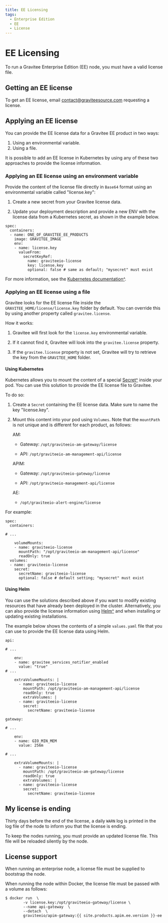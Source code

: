 ```yaml
---
title: EE Licensing
tags:
  - Enterprise Edition
  - EE
  - License
---
```


# EE Licensing

To run a Gravitee Enterprise Edition (EE) node, you must have a valid
license file.

## Getting an EE license

To get an EE license, email <contact@graviteesource.com> requesting a
license.

## Applying an EE license

You can provide the EE license data for a Gravitee EE product in two
ways:

1.  Using an environmental variable.
2.  Using a file.

It is possible to add an EE license in Kubernetes by using any of these
two approaches to provide the license information.

### Applying an EE license using an environment variable

Provide the content of the license file directly in `Base64` format
using an environmental variable called "license.key":

1.  Create a new secret from your Gravitee license data.

2.  Update your deployment description and provide a new ENV with the
    license data from a Kubernetes secret, as shown in the example
    below.

<!-- -->

    spec:
      containers:
      - name: ONE_OF_GRAVITEE_EE_PRODUCTS
        image: GRAVITEE_IMAGE
        env:
        - name: license.key
          valueFrom:
            secretKeyRef:
              name: graviteeio-license
              key: license.key
              optional: false # same as default; "mysecret" must exist

For more information, see the [Kubernetes
documentation^](https://kubernetes.io/docs/tasks/inject-data-application/define-environment-variable-container).

### Applying an EE license using a file

Gravitee looks for the EE license file inside the
`GRAVITEE_HOME/license/license.key` folder by default. You can override
this by using another property called `gravitee.license`.

How it works:

1.  Gravitee will first look for the `license.key` environmental
    variable.

2.  If it cannot find it, Gravitee will look into the `gravitee.license`
    property.

3.  If the `gravitee.license` property is not set, Gravitee will try to
    retrieve the key from the `GRAVITEE_HOME` folder.

#### Using Kubernetes

Kubernetes allows you to mount the content of a special
[Secret^](https://kubernetes.io/docs/concepts/configuration/secret/)
inside your pod. You can use this solution to provide the EE license
file to Gravitee.

To do so:

1.  Create a `Secret` containing the EE license data. Make sure to name
    the key "license.key".

2.  Mount this content into your pod using `Volumes`. Note that the
    `mountPath` is not unique and is different for each product, as
    follows:

    AM:

    -   Gateway: `/opt/graviteeio-am-gateway/license`

    -   API: `/opt/graviteeio-am-management-api/license`

    APIM:

    -   Gateway: `/opt/graviteeio-gateway/license`

    -   API: `/opt/graviteeio-management-api/license`

    AE:

    -   `/opt/graviteeio-alert-engine/license`

For example:

    spec:
      containers:

    # ...

        volumeMounts:
        - name: graviteeio-license
          mountPath: "/opt/graviteeio-am-management-api/license"
          readOnly: true
      volumes:
      - name: graviteeio-license
        secret:
          secretName: graviteeio-license
          optional: false # default setting; "mysecret" must exist

#### Using Helm

You can use the solutions described above if you want to modify existing
resources that have already been deployed in the cluster. Alternatively,
you can also provide the license information using
[Helm^](https://helm.sh) and when installing or updating existing
installations.

The example below shows the contents of a simple `values.yaml` file that
you can use to provide the EE license data using Helm.

    api:

    # ...

        env:
        - name: gravitee_services_notifier_enabled
          value: "true"
    # ...

        extraVolumeMounts: |
          - name: graviteeio-license
            mountPath: /opt/graviteeio-am-management-api/license
            readOnly: true
            extraVolumes: |
          - name: graviteeio-license
            secret:
              secretName: graviteeio-license

    gateway:

    # ...

        env:
        - name: GIO_MIN_MEM
          value: 256m

    # ...

        extraVolumeMounts: |
          - name: graviteeio-license
            mountPath: /opt/graviteeio-am-gateway/license
            readOnly: true
            extraVolumes: |
          - name: graviteeio-license
            secret:
              secretName: graviteeio-license

## My license is ending

Thirty days before the end of the license, a daily `WARN` log is printed
in the log file of the node to inform you that the license is ending.

To keep the nodes running, you must provide an updated license file.
This file will be reloaded silently by the node.

## License support

When running an enterprise node, a license file must be supplied to
bootstrap the node.

When running the node within Docker, the license file must be passed
with a volume as follows:

    $ docker run  \
            -v license.key:/opt/graviteeio-gateway/license \
            --name api-gateway  \
            --detach  \
            graviteeio/apim-gateway:{{ site.products.apim.ee.version }}-ee

